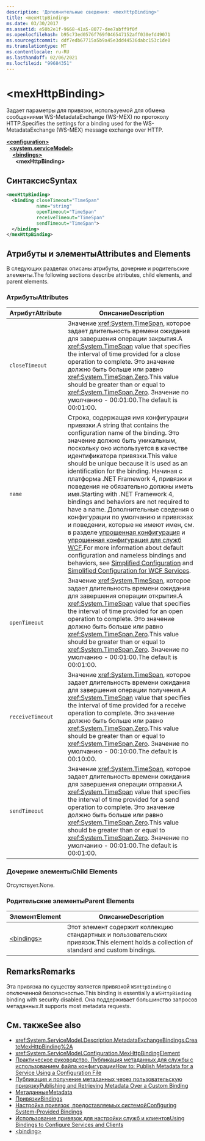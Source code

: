 ```yaml
---
description: 'Дополнительные сведения: <mexHttpBinding>'
title: <mexHttpBinding>
ms.date: 03/30/2017
ms.assetid: e50b2e1f-9668-41a5-8077-dee7abff9f0f
ms.openlocfilehash: b95c73ed0576f769f046547152aff030efd49071
ms.sourcegitcommit: ddf7edb67715a5b9a45e3dd44536dabc153c1de0
ms.translationtype: MT
ms.contentlocale: ru-RU
ms.lasthandoff: 02/06/2021
ms.locfileid: "99684351"
---
```

# \<mexHttpBinding>

<span data-ttu-id="e0a16-102">Задает параметры для привязки, используемой для обмена сообщениями WS-MetadataExchange (WS-MEX) по протоколу HTTP.</span><span class="sxs-lookup"><span data-stu-id="e0a16-102">Specifies the settings for a binding used for the WS-MetadataExchange (WS-MEX) message exchange over HTTP.</span></span>  
  
[**\<configuration>**](../configuration-element.md)\
&nbsp;&nbsp;[**\<system.serviceModel>**](system-servicemodel.md)\
&nbsp;&nbsp;&nbsp;&nbsp;[**\<bindings>**](bindings.md)\
&nbsp;&nbsp;&nbsp;&nbsp;&nbsp;&nbsp;**\<mexHttpBinding>**  
  
## <a name="syntax"></a><span data-ttu-id="e0a16-103">Синтаксис</span><span class="sxs-lookup"><span data-stu-id="e0a16-103">Syntax</span></span>  
  
```xml  
<mexHttpBinding>
  <binding closeTimeout="TimeSpan"
           name="string"
           openTimeout="TimeSpan"
           receiveTimeout="TimeSpan"
           sendTimeout="TimeSpan">
  </binding>
</mexHttpBinding>
```  
  
## <a name="attributes-and-elements"></a><span data-ttu-id="e0a16-104">Атрибуты и элементы</span><span class="sxs-lookup"><span data-stu-id="e0a16-104">Attributes and Elements</span></span>  

 <span data-ttu-id="e0a16-105">В следующих разделах описаны атрибуты, дочерние и родительские элементы.</span><span class="sxs-lookup"><span data-stu-id="e0a16-105">The following sections describe attributes, child elements, and parent elements.</span></span>  
  
### <a name="attributes"></a><span data-ttu-id="e0a16-106">Атрибуты</span><span class="sxs-lookup"><span data-stu-id="e0a16-106">Attributes</span></span>  
  
|<span data-ttu-id="e0a16-107">Атрибут</span><span class="sxs-lookup"><span data-stu-id="e0a16-107">Attribute</span></span>|<span data-ttu-id="e0a16-108">Описание</span><span class="sxs-lookup"><span data-stu-id="e0a16-108">Description</span></span>|  
|---------------|-----------------|  
|`closeTimeout`|<span data-ttu-id="e0a16-109">Значение <xref:System.TimeSpan>, которое задает длительность времени ожидания для завершения операции закрытия.</span><span class="sxs-lookup"><span data-stu-id="e0a16-109">A <xref:System.TimeSpan> value that specifies the interval of time provided for a close operation to complete.</span></span> <span data-ttu-id="e0a16-110">Это значение должно быть больше или равно <xref:System.TimeSpan.Zero>.</span><span class="sxs-lookup"><span data-stu-id="e0a16-110">This value should be greater than or equal to <xref:System.TimeSpan.Zero>.</span></span> <span data-ttu-id="e0a16-111">Значение по умолчанию - 00:01:00.</span><span class="sxs-lookup"><span data-stu-id="e0a16-111">The default is 00:01:00.</span></span>|  
|`name`|<span data-ttu-id="e0a16-112">Строка, содержащая имя конфигурации привязки.</span><span class="sxs-lookup"><span data-stu-id="e0a16-112">A string that contains the configuration name of the binding.</span></span> <span data-ttu-id="e0a16-113">Это значение должно быть уникальным, поскольку оно используется в качестве идентификатора привязки.</span><span class="sxs-lookup"><span data-stu-id="e0a16-113">This value should be unique because it is used as an identification for the binding.</span></span> <span data-ttu-id="e0a16-114">Начиная с платформа .NET Framework 4, привязки и поведения не обязательно должны иметь имя.</span><span class="sxs-lookup"><span data-stu-id="e0a16-114">Starting with .NET Framework 4, bindings and behaviors are not required to have a name.</span></span> <span data-ttu-id="e0a16-115">Дополнительные сведения о конфигурации по умолчанию и привязках и поведении, которые не имеют имен, см. в разделе [упрощенная конфигурация](../../../wcf/simplified-configuration.md) и [упрощенная конфигурация для служб WCF](../../../wcf/samples/simplified-configuration-for-wcf-services.md).</span><span class="sxs-lookup"><span data-stu-id="e0a16-115">For more information about default configuration and nameless bindings and behaviors, see [Simplified Configuration](../../../wcf/simplified-configuration.md) and [Simplified Configuration for WCF Services](../../../wcf/samples/simplified-configuration-for-wcf-services.md).</span></span>|  
|`openTimeout`|<span data-ttu-id="e0a16-116">Значение <xref:System.TimeSpan>, которое задает длительность времени ожидания для завершения операции открытия.</span><span class="sxs-lookup"><span data-stu-id="e0a16-116">A <xref:System.TimeSpan> value that specifies the interval of time provided for an open operation to complete.</span></span> <span data-ttu-id="e0a16-117">Это значение должно быть больше или равно <xref:System.TimeSpan.Zero>.</span><span class="sxs-lookup"><span data-stu-id="e0a16-117">This value should be greater than or equal to <xref:System.TimeSpan.Zero>.</span></span> <span data-ttu-id="e0a16-118">Значение по умолчанию - 00:01:00.</span><span class="sxs-lookup"><span data-stu-id="e0a16-118">The default is 00:01:00.</span></span>|  
|`receiveTimeout`|<span data-ttu-id="e0a16-119">Значение <xref:System.TimeSpan>, которое задает длительность времени ожидания для завершения операции получения.</span><span class="sxs-lookup"><span data-stu-id="e0a16-119">A <xref:System.TimeSpan> value that specifies the interval of time provided for a receive operation to complete.</span></span> <span data-ttu-id="e0a16-120">Это значение должно быть больше или равно <xref:System.TimeSpan.Zero>.</span><span class="sxs-lookup"><span data-stu-id="e0a16-120">This value should be greater than or equal to <xref:System.TimeSpan.Zero>.</span></span> <span data-ttu-id="e0a16-121">Значение по умолчанию - 00:10:00.</span><span class="sxs-lookup"><span data-stu-id="e0a16-121">The default is 00:10:00.</span></span>|  
|`sendTimeout`|<span data-ttu-id="e0a16-122">Значение <xref:System.TimeSpan>, которое задает длительность времени ожидания для завершения операции отправки.</span><span class="sxs-lookup"><span data-stu-id="e0a16-122">A <xref:System.TimeSpan> value that specifies the interval of time provided for a send operation to complete.</span></span> <span data-ttu-id="e0a16-123">Это значение должно быть больше или равно <xref:System.TimeSpan.Zero>.</span><span class="sxs-lookup"><span data-stu-id="e0a16-123">This value should be greater than or equal to <xref:System.TimeSpan.Zero>.</span></span> <span data-ttu-id="e0a16-124">Значение по умолчанию - 00:01:00.</span><span class="sxs-lookup"><span data-stu-id="e0a16-124">The default is 00:01:00.</span></span>|  
  
### <a name="child-elements"></a><span data-ttu-id="e0a16-125">Дочерние элементы</span><span class="sxs-lookup"><span data-stu-id="e0a16-125">Child Elements</span></span>  

 <span data-ttu-id="e0a16-126">Отсутствует.</span><span class="sxs-lookup"><span data-stu-id="e0a16-126">None.</span></span>  
  
### <a name="parent-elements"></a><span data-ttu-id="e0a16-127">Родительские элементы</span><span class="sxs-lookup"><span data-stu-id="e0a16-127">Parent Elements</span></span>  
  
|<span data-ttu-id="e0a16-128">Элемент</span><span class="sxs-lookup"><span data-stu-id="e0a16-128">Element</span></span>|<span data-ttu-id="e0a16-129">Описание</span><span class="sxs-lookup"><span data-stu-id="e0a16-129">Description</span></span>|  
|-------------|-----------------|  
|[\<bindings>](bindings.md)|<span data-ttu-id="e0a16-130">Этот элемент содержит коллекцию стандартных и пользовательских привязок.</span><span class="sxs-lookup"><span data-stu-id="e0a16-130">This element holds a collection of standard and custom bindings.</span></span>|  
  
## <a name="remarks"></a><span data-ttu-id="e0a16-131">Remarks</span><span class="sxs-lookup"><span data-stu-id="e0a16-131">Remarks</span></span>  

 <span data-ttu-id="e0a16-132">Эта привязка по существу является привязкой `WSHttpBinding` с отключенной безопасностью.</span><span class="sxs-lookup"><span data-stu-id="e0a16-132">This binding is essentially a `WSHttpBinding` binding with security disabled.</span></span> <span data-ttu-id="e0a16-133">Она поддерживает большинство запросов метаданных.</span><span class="sxs-lookup"><span data-stu-id="e0a16-133">It supports most metadata requests.</span></span>  
  
## <a name="see-also"></a><span data-ttu-id="e0a16-134">См. также</span><span class="sxs-lookup"><span data-stu-id="e0a16-134">See also</span></span>

- <xref:System.ServiceModel.Description.MetadataExchangeBindings.CreateMexHttpBinding%2A>
- <xref:System.ServiceModel.Configuration.MexHttpBindingElement>
- [<span data-ttu-id="e0a16-135">Практическое руководство. Публикация метаданных для службы с использованием файла конфигурации</span><span class="sxs-lookup"><span data-stu-id="e0a16-135">How to: Publish Metadata for a Service Using a Configuration File</span></span>](../../../wcf/feature-details/how-to-publish-metadata-for-a-service-using-a-configuration-file.md)
- [<span data-ttu-id="e0a16-136">Публикация и получение метаданных через пользовательскую привязку</span><span class="sxs-lookup"><span data-stu-id="e0a16-136">Publishing and Retrieving Metadata Over a Custom Binding</span></span>](../../../wcf/extending/publishing-and-retrieving-metadata-over-a-custom-binding.md)
- [<span data-ttu-id="e0a16-137">Метаданные</span><span class="sxs-lookup"><span data-stu-id="e0a16-137">Metadata</span></span>](../../../wcf/feature-details/metadata.md)
- [<span data-ttu-id="e0a16-138">Привязки</span><span class="sxs-lookup"><span data-stu-id="e0a16-138">Bindings</span></span>](../../../wcf/bindings.md)
- [<span data-ttu-id="e0a16-139">Настройка привязок, предоставляемых системой</span><span class="sxs-lookup"><span data-stu-id="e0a16-139">Configuring System-Provided Bindings</span></span>](../../../wcf/feature-details/configuring-system-provided-bindings.md)
- [<span data-ttu-id="e0a16-140">Использование привязок для настройки служб и клиентов</span><span class="sxs-lookup"><span data-stu-id="e0a16-140">Using Bindings to Configure Services and Clients</span></span>](../../../wcf/using-bindings-to-configure-services-and-clients.md)
- [\<binding>](bindings.md)
